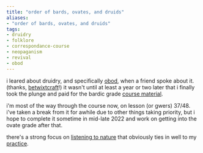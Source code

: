 ```yaml
---
title: "order of bards, ovates, and druids"
aliases:
- "order of bards, ovates, and druids"
tags:
- druidry
- folklore
- correspondance-course
- neopaganism
- revival
- obod
---
```


i leared about druidry, and specifically [obod](https://druidry.org/), when a friend spoke about it. (thanks, [betwixtcraft](https://betwixtcraft.com)!) it wasn't until at least a year or two later that i finally took the plunge and paid for the bardic grade [course material](https://druidry.org/our-courses/train-in-druidry).

i'm most of the way through the course now, on lesson (or gwers) 37/48. i've taken a break from it for awhile due to other things taking priority, but i hope to complete it sometime in mid-late 2022 and work on getting into the ovate grade after that.

there's a strong focus on [listening to nature](protect%20nature.md) that obviously ties in well to my [practice](pillars%20of%20practice.md).